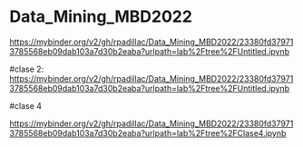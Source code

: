 # Data_Mining_MBD2022
https://mybinder.org/v2/gh/rpadillac/Data_Mining_MBD2022/23380fd379713785568eb09dab103a7d30b2eaba?urlpath=lab%2Ftree%2FUntitled.ipynb

#clase 2:
https://mybinder.org/v2/gh/rpadillac/Data_Mining_MBD2022/23380fd379713785568eb09dab103a7d30b2eaba?urlpath=lab%2Ftree%2FUntitled.ipynb

#clase 4

https://mybinder.org/v2/gh/rpadillac/Data_Mining_MBD2022/23380fd379713785568eb09dab103a7d30b2eaba?urlpath=lab%2Ftree%2FClase4.ipynb
